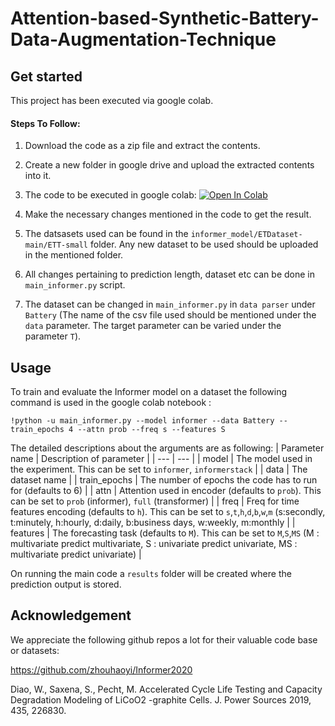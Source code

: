 # Attention-based-Synthetic-Battery-Data-Augmentation-Technique

## Get started
This project has been executed via google colab.


#### Steps To Follow:

1. Download the code as a zip file and extract the contents.

2. Create a new folder in google drive and upload the extracted contents into it.

3. The code to be executed in google colab: [![Open In Colab](https://colab.research.google.com/assets/colab-badge.svg)](https://colab.research.google.com/drive/1zAZ_TRzqYrBMC7ytMzo9DJClzE1I8rs1#scrollTo=JgRskn6_EIw-)

4. Make the necessary changes mentioned in the code to get the result.
 
5. The datsasets used can be found in the `informer_model/ETDataset-main/ETT-small` folder. Any new dataset to be used should be uploaded in the mentioned folder.
 
6. All changes pertaining to prediction length, dataset etc can be done in `main_informer.py` script. 

7. The dataset can be changed in `main_informer.py` in `data parser` under `Battery` (The name of the csv file used should be mentioned under the `data` parameter. The target parameter can be varied under the parameter `T`).


## Usage

To train and evaluate the Informer model on a dataset the following command is used in the google colab notebook :

```train & evaluate
!python -u main_informer.py --model informer --data Battery --train_epochs 4 --attn prob --freq s --features S 
```
The detailed descriptions about the arguments are as following:
| Parameter name | Description of parameter |
| --- | --- |
| model | The model used in the experiment. This can be set to `informer`, `informerstack` |
| data | The dataset name |
| train_epochs | The number of epochs the code has to run for (defaults to 6) |
| attn | Attention used in encoder (defaults to `prob`). This can be set to `prob` (informer), `full` (transformer) |
| freq | Freq for time features encoding (defaults to `h`). This can be set to `s`,`t`,`h`,`d`,`b`,`w`,`m` (s:secondly, t:minutely, h:hourly, d:daily, b:business days, w:weekly, m:monthly |
| features | The forecasting task (defaults to `M`). This can be set to `M`,`S`,`MS` (M : multivariate predict multivariate, S : univariate predict univariate, MS : multivariate predict univariate) |

On running the main code a `results` folder will be created where the prediction output is stored.

## Acknowledgement
We appreciate the following github repos a lot for their valuable code base or datasets:

https://github.com/zhouhaoyi/Informer2020

Diao, W., Saxena, S., Pecht, M. Accelerated Cycle Life Testing and Capacity Degradation Modeling of LiCoO2 -graphite Cells. J. Power Sources 2019, 435, 226830.

